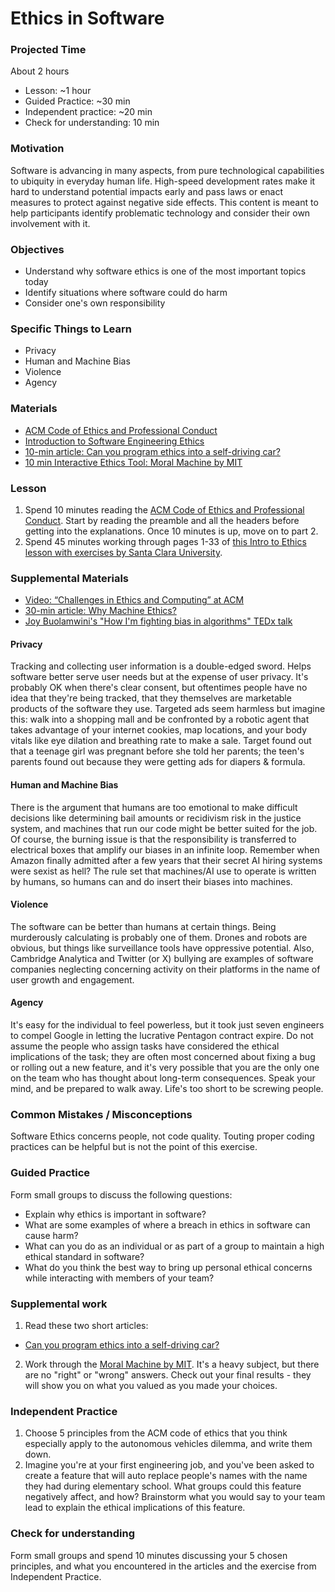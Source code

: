 # Ethics in Software

### Projected Time

About 2 hours

- Lesson: ~1 hour
- Guided Practice: ~30 min
- Independent practice: ~20 min
- Check for understanding: 10 min

### Motivation

Software is advancing in many aspects, from pure technological capabilities to ubiquity in everyday human life. High-speed development rates make it hard to understand potential impacts early and pass laws or enact measures to protect against negative side effects. This content is meant to help participants identify problematic technology and consider their own involvement with it.

### Objectives

- Understand why software ethics is one of the most important topics today
- Identify situations where software could do harm
- Consider one's own responsibility

### Specific Things to Learn

- Privacy
- Human and Machine Bias
- Violence
- Agency

### Materials

- [ACM Code of Ethics and Professional Conduct](https://ethics.acm.org/)
- [Introduction to Software Engineering Ethics](https://www.scu.edu/media/ethics-center/technology-ethics/Students.pdf)
- [10-min article: Can you program ethics into a self-driving car?](https://spectrum.ieee.org/transportation/self-driving/can-you-program-ethics-into-a-selfdriving-car)
- [10 min Interactive Ethics Tool: Moral Machine by MIT](http://moralmachine.mit.edu/)

### Lesson

1. Spend 10 minutes reading the [ACM Code of Ethics and Professional Conduct](https://ethics.acm.org/). Start by reading the preamble and all the headers before getting into the explanations. Once 10 minutes is up, move on to part 2.
2. Spend 45 minutes working through pages 1-33 of [this Intro to Ethics lesson with exercises by Santa Clara University](https://www.scu.edu/media/ethics-center/technology-ethics/Students.pdf).

### Supplemental Materials

- [Video: “Challenges in Ethics and Computing” at ACM](https://youtu.be/Z45LI-NyLP0)
- [30-min article: Why Machine Ethics?](http://citeseerx.ist.psu.edu/viewdoc/download?doi=10.1.1.617.2203&rep=rep1&type=pdf)
- [Joy Buolamwini's "How I'm fighting bias in algorithms" TEDx talk](https://www.ted.com/talks/joy_buolamwini_how_i_m_fighting_bias_in_algorithms)

#### Privacy

Tracking and collecting user information is a double-edged sword. Helps software better serve user needs but at the expense of user privacy. It's probably OK when there's clear consent, but oftentimes people have no idea that they're being tracked, that they themselves are marketable products of the software they use. Targeted ads seem harmless but imagine this: walk into a shopping mall and be confronted by a robotic agent that takes advantage of your internet cookies, map locations, and your body vitals like eye dilation and breathing rate to make a sale. Target found out that a teenage girl was pregnant before she told her parents; the teen's parents found out because they were getting ads for diapers & formula.

#### Human and Machine Bias

There is the argument that humans are too emotional to make difficult decisions like determining bail amounts or recidivism risk in the justice system, and machines that run our code might be better suited for the job. Of course, the burning issue is that the responsibility is transferred to electrical boxes that amplify our biases in an infinite loop. Remember when Amazon finally admitted after a few years that their secret AI hiring systems were sexist as hell? The rule set that machines/AI use to operate is written by humans, so humans can and do insert their biases into machines.

#### Violence

The software can be better than humans at certain things. Being murderously calculating is probably one of them. Drones and robots are obvious, but things like surveillance tools have oppressive potential. Also, Cambridge Analytica and Twitter (or X) bullying are examples of software companies neglecting concerning activity on their platforms in the name of user growth and engagement.

#### Agency

It's easy for the individual to feel powerless, but it took just seven engineers to compel Google in letting the lucrative Pentagon contract expire. Do not assume the people who assign tasks have considered the ethical implications of the task; they are often most concerned about fixing a bug or rolling out a new feature, and it's very possible that you are the only one on the team who has thought about long-term consequences. Speak your mind, and be prepared to walk away. Life's too short to be screwing people.

### Common Mistakes / Misconceptions

Software Ethics concerns people, not code quality. Touting proper coding practices can be helpful but is not the point of this exercise.

### Guided Practice

Form small groups to discuss the following questions:

- Explain why ethics is important in software?
- What are some examples of where a breach in ethics in software can cause harm?
- What can you do as an individual or as part of a group to maintain a high ethical standard in software?
- What do you think the best way to bring up personal ethical concerns while interacting with members of your team?

### Supplemental work

1. Read these two short articles:

- [Can you program ethics into a self-driving car?](https://spectrum.ieee.org/transportation/self-driving/can-you-program-ethics-into-a-selfdriving-car)

2. Work through the [Moral Machine by MIT](http://moralmachine.mit.edu/). It's a heavy subject, but there are no "right" or "wrong" answers. Check out your final results - they will show you on what you valued as you made your choices.

### Independent Practice

1. Choose 5 principles from the ACM code of ethics that you think especially apply to the autonomous vehicles dilemma, and write them down.
2. Imagine you're at your first engineering job, and you've been asked to create a feature that will auto replace people's names with the name they had during elementary school. What groups could this feature negatively affect, and how? Brainstorm what you would say to your team lead to explain the ethical implications of this feature.

### Check for understanding

Form small groups and spend 10 minutes discussing your 5 chosen principles, and what you encountered in the articles and the exercise from Independent Practice.
